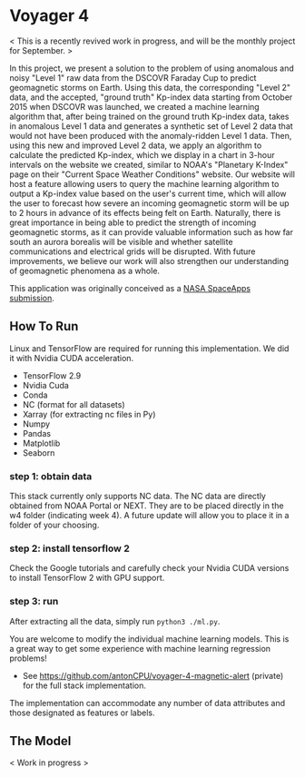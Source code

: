# Voyager 4

< This is a recently revived work in progress, and will be the monthly project for September. >

In this project, we present a solution to the problem of using anomalous and noisy "Level 1" raw data from the DSCOVR Faraday Cup to predict geomagnetic storms on Earth. Using this data, the corresponding "Level 2" data, and the accepted, "ground truth" Kp-index data starting from October 2015 when DSCOVR was launched, we created a machine learning algorithm that, after being trained on the ground truth Kp-index data, takes in anomalous Level 1 data and generates a synthetic set of Level 2 data that would not have been produced with the anomaly-ridden Level 1 data. Then, using this new and improved Level 2 data, we apply an algorithm to calculate the predicted Kp-index, which we display in a chart in 3-hour intervals on the website we created, similar to NOAA's "Planetary K-Index" page on their "Current Space Weather Conditions" website. Our website will host a feature allowing users to query the machine learning algorithm to output a Kp-index value based on the user's current time, which will allow the user to forecast how severe an incoming geomagnetic storm will be up to 2 hours in advance of its effects being felt on Earth. Naturally, there is great importance in being able to predict the strength of incoming geomagnetic storms, as it can provide valuable information such as how far south an aurora borealis will be visible and whether satellite communications and electrical grids will be disrupted. With future improvements, we believe our work will also strengthen our understanding of geomagnetic phenomena as a whole.

This application was originally conceived as a [NASA SpaceApps submission](https://www.spaceappschallenge.org/2023/find-a-team/voyager-2/?tab=project).

## How To Run

Linux and TensorFlow are required for running this implementation. We did it with Nvidia CUDA acceleration.

* TensorFlow 2.9
* Nvidia Cuda
* Conda
* NC (format for all datasets)
* Xarray (for extracting nc files in Py)
* Numpy
* Pandas
* Matplotlib
* Seaborn

### step 1: obtain data

This stack currently only supports NC data. The NC data are directly obtained from NOAA Portal or NEXT. They are to be placed directly in the w4 folder (indicating week 4). A future update will allow you to place it in a folder of your choosing.

### step 2: install tensorflow 2

Check the Google tutorials and carefully check your Nvidia CUDA versions to install TensorFlow 2 with GPU support.

### step 3: run

After extracting all the data, simply run `python3 ./ml.py`.

You are welcome to modify the individual machine learning models. This is a great way to get some experience with machine learning regression problems!

* See https://github.com/antonCPU/voyager-4-magnetic-alert (private) for the full stack implementation.

The implementation can accommodate any number of data attributes and those designated as features or labels.

## The Model

< Work in progress >
